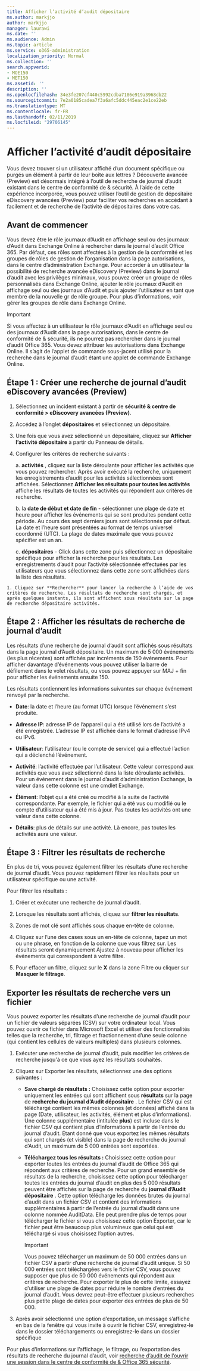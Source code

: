 ```yaml
---
title: Afficher l’activité d’audit dépositaire
ms.author: markjjo
author: markjjo
manager: laurawi
ms.date: ''
ms.audience: Admin
ms.topic: article
ms.service: o365-administration
localization_priority: Normal
ms.collection: ''
search.appverid:
- MOE150
- MET150
ms.assetid: ''
description: ''
ms.openlocfilehash: 34e3fe207cf440c5992cdba7186e919a3968db22
ms.sourcegitcommit: 7e2a0185cadea7f3a6afc5ddc445eac2e1ce22eb
ms.translationtype: MT
ms.contentlocale: fr-FR
ms.lasthandoff: 02/11/2019
ms.locfileid: "29706145"
---
```

# <a name="view-custodian-audit-activity"></a>Afficher l’activité d’audit dépositaire

Vous devez trouver si un utilisateur affiché d’un document spécifique ou purgés un élément à partir de leur boîte aux lettres ? Découverte avancée (Preview) est désormais intégré à l’outil de recherche de journal d’audit existant dans le centre de conformité de & sécurité. À l’aide de cette expérience incorporée, vous pouvez utiliser l’outil de gestion de dépositaire eDiscovery avancées (Preview) pour faciliter vos recherches en accédant à facilement et de recherche de l’activité de dépositaires dans votre cas.

## <a name="before-you-begin"></a>Avant de commencer

Vous devez être le rôle journaux d’Audit en affichage seul ou des journaux d’Audit dans Exchange Online à rechercher dans le journal d’audit Office 365. Par défaut, ces rôles sont affectées à la gestion de la conformité et les groupes de rôles de gestion de l’organisation dans la page autorisations, dans le centre d’administration Exchange. Pour accorder à un utilisateur la possibilité de recherche avancée eDiscovery (Preview) dans le journal d’audit avec les privilèges minimaux, vous pouvez créer un groupe de rôles personnalisés dans Exchange Online, ajouter le rôle journaux d’Audit en affichage seul ou des journaux d’Audit et puis ajouter l’utilisateur en tant que membre de la nouvelle gr de rôle groupe. Pour plus d’informations, voir gérer les groupes de rôle dans Exchange Online.

> [!IMPORTANT]
> Si vous affectez à un utilisateur le rôle journaux d’Audit en affichage seul ou des journaux d’Audit dans la page autorisations, dans le centre de conformité de & sécurité, ils ne pourrez pas rechercher dans le journal d’audit Office 365. Vous devez attribuer les autorisations dans Exchange Online. Il s’agit de l’applet de commande sous-jacent utilisé pour la recherche dans le journal d’audit étant une applet de commande Exchange Online.

## <a name="step-1-create-an-advanced-ediscovery-preview-audit-log-search"></a>Étape 1 : Créer une recherche de journal d’audit eDiscovery avancées (Preview)

   1. Sélectionnez un incident existant à partir de **sécurité & centre de conformité > eDiscovery avancées (Preview)**.
   
   2. Accédez à l’onglet **dépositaires** et sélectionnez un dépositaire.
   
   3. Une fois que vous avez sélectionné un dépositaire, cliquez sur **Afficher l’activité dépositaire** à partir du Panneau de détails.
   
   4. Configurer les critères de recherche suivants :
      
      a. **activités** , cliquez sur la liste déroulante pour afficher les activités que vous pouvez rechercher. Après avoir exécuté la recherche, uniquement les enregistrements d’audit pour les activités sélectionnées sont affichées. Sélectionnez **Afficher les résultats pour toutes les activités** affiche les résultats de toutes les activités qui répondent aux critères de recherche.
      
      b. la **date de début et date de fin** - sélectionner une plage de date et heure pour afficher les événements qui se sont produites pendant cette période. Au cours des sept derniers jours sont sélectionnés par défaut. La date et l’heure sont présentées au format de temps universel coordonné (UTC). La plage de dates maximale que vous pouvez spécifier est un an.
      
      c. **dépositaires** - Click dans cette zone puis sélectionnez un dépositaire spécifique pour afficher la recherche pour les résultats. Les enregistrements d’audit pour l’activité sélectionnée effectuées par les utilisateurs que vous sélectionnez dans cette zone sont affichées dans la liste des résultats.
    
    1. Cliquez sur **Rechercher** pour lancer la recherche à l’aide de vos critères de recherche. Les résultats de recherche sont chargés, et après quelques instants, ils sont affichent sous résultats sur la page de recherche dépositaire activités. 

## <a name="step-2-view-the-audit-log-search-results"></a>Étape 2 : Afficher les résultats de recherche de journal d’audit

Les résultats d’une recherche de journal d’audit sont affichés sous résultats dans la page journal d’Audit dépositaire. Un maximum de 5 000 événements (les plus récentes) sont affichés par incréments de 150 événements. Pour afficher davantage d’événements vous pouvez utiliser la barre de défilement dans le volet résultats, ou vous pouvez appuyer sur MAJ + fin pour afficher les événements ensuite 150.

Les résultats contiennent les informations suivantes sur chaque événement renvoyé par la recherche.
- **Date**: la date et l’heure (au format UTC) lorsque l’événement s’est produite.

- **Adresse IP**: adresse IP de l’appareil qui a été utilisé lors de l’activité a été enregistrée. L’adresse IP est affichée dans le format d’adresse IPv4 ou IPv6.

- **Utilisateur**: l’utilisateur (ou le compte de service) qui a effectué l’action qui a déclenché l’événement.

- **Activité**: l’activité effectuée par l’utilisateur. Cette valeur correspond aux activités que vous avez sélectionné dans la liste déroulante activités. Pour un événement dans le journal d’audit d’administration Exchange, la valeur dans cette colonne est une cmdlet Exchange.

- **Élément**: l’objet qui a été créé ou modifié à la suite de l’activité correspondante. Par exemple, le fichier qui a été vus ou modifié ou le compte d’utilisateur qui a été mis à jour. Pas toutes les activités ont une valeur dans cette colonne.

- **Détails**: plus de détails sur une activité. Là encore, pas toutes les activités aura une valeur.

## <a name="step-3-filter-the-search-results"></a>Étape 3 : Filtrer les résultats de recherche

En plus de tri, vous pouvez également filtrer les résultats d’une recherche de journal d’audit. Vous pouvez rapidement filtrer les résultats pour un utilisateur spécifique ou une activité. 

Pour filtrer les résultats :

 1. Créer et exécuter une recherche de journal d’audit.
  
2. Lorsque les résultats sont affichés, cliquez sur **filtrer les résultats**.
 
3. Zones de mot clé sont affichés sous chaque en-tête de colonne.
  
4. Cliquez sur l’une des cases sous un en-tête de colonne, tapez un mot ou une phrase, en fonction de la colonne que vous filtrez sur. Les résultats seront dynamiquement Ajustez à nouveau pour afficher les événements qui correspondent à votre filtre.
  
5. Pour effacer un filtre, cliquez sur le **X** dans la zone Filtre ou cliquer sur **Masquer le filtrage**.

## <a name="export-the-search-results-to-a-file"></a>Exporter les résultats de recherche vers un fichier

Vous pouvez exporter les résultats d’une recherche de journal d’audit pour un fichier de valeurs séparées (CSV) sur votre ordinateur local. Vous pouvez ouvrir ce fichier dans Microsoft Excel et utiliser des fonctionnalités telles que la recherche, tri, filtrage et fractionnement d’une seule colonne (qui contient les cellules de valeurs multiples) dans plusieurs colonnes.

1. Exécuter une recherche de journal d’audit, puis modifier les critères de recherche jusqu'à ce que vous ayez les résultats souhaités.
  
2. Cliquez sur Exporter les résultats, sélectionnez une des options suivantes :

    - **Save chargé de résultats :** Choisissez cette option pour exporter uniquement les entrées qui sont affichent sous **résultats** sur la page de **recherche du journal d’Audit dépositaire** . Le fichier CSV qui est téléchargé contient les mêmes colonnes (et données) affiché dans la page (Date, utilisateur, les activités, élément et plus d’informations). Une colonne supplémentaire (intitulée **plus**) est incluse dans le fichier CSV qui contient plus d’informations à partir de l’entrée du journal d’audit. Étant donné que vous exportez les mêmes résultats qui sont chargés (et visible) dans la page de recherche du journal d’Audit, un maximum de 5 000 entrées sont exportées.
        
    - **Téléchargez tous les résultats :** Choisissez cette option pour exporter toutes les entrées du journal d’audit de Office 365 qui répondent aux critères de recherche. Pour un grand ensemble de résultats de la recherche, choisissez cette option pour télécharger toutes les entrées du journal d’audit en plus des 5 000 résultats peuvent être affichés sur la page de recherche du **journal d’Audit dépositaire** . Cette option télécharge les données brutes du journal d’audit dans un fichier CSV et contient des informations supplémentaires à partir de l’entrée du journal d’audit dans une colonne nommée AuditData. Elle peut prendre plus de temps pour télécharger le fichier si vous choisissez cette option Exporter, car le fichier peut être beaucoup plus volumineux que celui qui est téléchargé si vous choisissez l’option autres.
    
      > [!IMPORTANT]
      > Vous pouvez télécharger un maximum de 50 000 entrées dans un fichier CSV à partir d’une recherche de journal d’audit unique. Si 50 000 entrées sont téléchargées vers le fichier CSV, vous pouvez supposer que plus de 50 000 événements qui répondent aux critères de recherche. Pour exporter le plus de cette limite, essayez d’utiliser une plage de dates pour réduire le nombre d’entrées du journal d’audit. Vous devrez peut-être effectuer plusieurs recherches plus petite plage de dates pour exporter des entrées de plus de 50 000.
        

3. Après avoir sélectionné une option d’exportation, un message s’affiche en bas de la fenêtre qui vous invite à ouvrir le fichier CSV, enregistrez-le dans le dossier téléchargements ou enregistrez-le dans un dossier spécifique

Pour plus d’informations sur l’affichage, le filtrage, ou l’exportation des résultats de recherche du journal d’audit, voir [recherche d’audit de l’ouvrir une session dans le centre de conformité de & Office 365 sécurité](../search-the-audit-log-in-security-and-compliance.md).